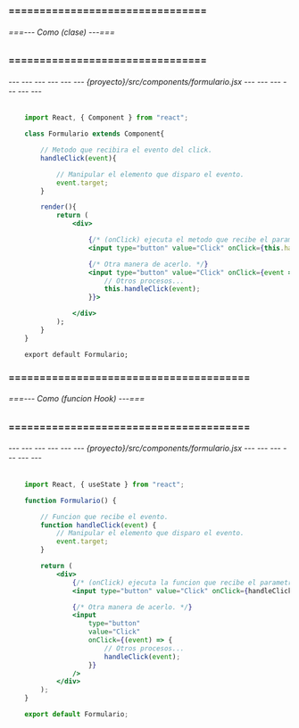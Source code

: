 ### ================================ ###
###### ===--- Como (clase) ---=== ######
### ================================ ###

###### --- --- --- --- --- --- {proyecto}/src/components/formulario.jsx --- --- --- --- --- --- ######

```jsx
	import React, { Component } from "react";

	class Formulario extends Component{

		// Metodo que recibira el evento del click.
		handleClick(event){

			// Manipular el elemento que disparo el evento.
			event.target;
		}

		render(){
			return (
				<div>

					{/* (onClick) ejecuta el metodo que recibe el parametro por defecto. */}
					<input type="button" value="Click" onClick={this.handleClick}>

					{/* Otra manera de acerlo. */}
					<input type="button" value="Click" onClick={event => {
						// Otros procesos...
						this.handleClick(event);
					}}>

				</div>
			);
		}
	}

	export default Formulario;
```

### ======================================= ###
###### ===--- Como (funcion Hook) ---=== ######
### ======================================= ###

###### --- --- --- --- --- --- {proyecto}/src/components/formulario.jsx --- --- --- --- --- --- ######

```jsx
	import React, { useState } from "react";

	function Formulario() {

	    // Funcion que recibe el evento.
	    function handleClick(event) {
	        // Manipular el elemento que disparo el evento.
	        event.target;
	    }

	    return (
	        <div>
	            {/* (onClick) ejecuta la funcion que recibe el parametro por defecto. */}
	            <input type="button" value="Click" onClick={handleClick} />

	            {/* Otra manera de acerlo. */}
	            <input
	                type="button"
	                value="Click"
	                onClick={(event) => {
	                    // Otros procesos...
	                    handleClick(event);
	                }}
	            />
	        </div>
	    );
	}

	export default Formulario;
```